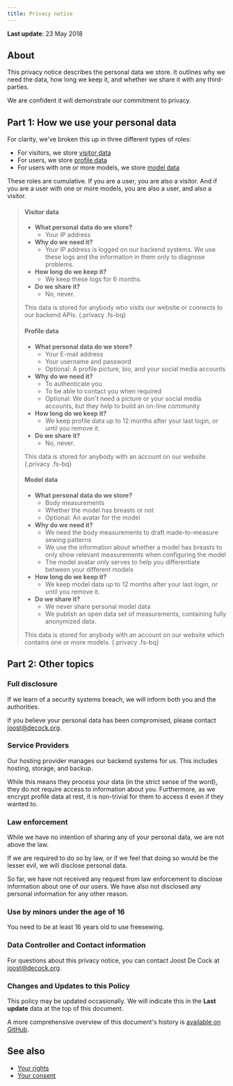 ```yaml
---
title: Privacy notice
---
```


**Last update**: 23 May 2018

## About

This privacy notice describes the personal data we store. It outlines why we need the data, how long we keep it, and whether we share it with any third-parties.

We are confident it will demonstrate our commitment to privacy.

## Part 1: How we use your personal data

For clarity, we've broken this up in three different types of roles:

- For visitors, we store [visitor data](#visitor-data)
- For users, we store [profile data](#profile-data)
- For users with one or more models, we store [model data](#model-data)

These roles are cumulative. If you are a user, you are also a visitor. And if you are a user with one or more models, you are also a user, and also a visitor.

> #### Visitor data
> 
> - **What personal data do we store?** 
>     - Your IP address
> - **Why do we need it?** 
>     - Your IP address is logged on our backend systems. We use these logs and the information in them only to diagnose problems.
> - **How long do we keep it?** 
>     - We keep these logs for 6 months.
> - **Do we share it?** 
>     - No, never.
> 
> This data is stored for anybody who visits our website or connects to our backend APIs. {.privacy .fs-bq}
> 
> #### Profile data
> 
> - **What personal data do we store?** 
>     - Your E-mail address
>     - Your username and password
>     - Optional: A profile picture, bio, and your social media accounts
> - **Why do we need it?** 
>     - To authenticate you
>     - To be able to contact you when required
>     - Optional: We don't need a picture or your social media accounts, but they help to build an on-line community
> - **How long do we keep it?** 
>     - We keep profile data up to 12 months after your last login, or until you remove it.
> - **Do we share it?** 
>     - No, never.
> 
> This data is stored for anybody with an account on our website. {.privacy .fs-bq}
> 
> #### Model data
> 
> - **What personal data do we store?** 
>     - Body measurements
>     - Whether the model has breasts or not
>     - Optional: An avatar for the model
> - **Why do we need it?** 
>     - We need the body measurements to draft made-to-measure sewing patterns
>     - We use the information about whether a model has breasts to only show relevant measurements when configuring the model
>     - The model avatar only serves to help you differentiate between your different models
> - **How long do we keep it?** 
>     - We keep model data up to 12 months after your last login, or until you remove it.
> - **Do we share it?** 
>     - We never share personal model data
>     - We publish an open data set of measurements, containing fully anonymized data.
> 
> This data is stored for anybody with an account on our website which contains one or more models. {.privacy .fs-bq}

## Part 2: Other topics

### Full disclosure

If we learn of a security systems breach, we will inform both you and the authorities.

If you believe your personal data has been compromised, please contact joost@decock.org.

### Service Providers

Our hosting provider manages our backend systems for us. This includes hosting, storage, and backup.

While this means they process your data (in the strict sense of the word), they do not require access to information about you. Furthermore, as we encrypt profile data at rest, it is non-trivial for them to access it even if they wanted to.

### Law enforcement

While we have no intention of sharing any of your personal data, we are not above the law.

If we are required to do so by law, or if we feel that doing so would be the lesser evil, we will disclose personal data.

So far, we have not received any request from law enforcement to disclose information about one of our users. We have also not disclosed any personal information for any other reason.

### Use by minors under the age of 16

You need to be at least 16 years old to use freesewing.

### Data Controller and Contact information

For questions about this privacy notice, you can contact Joost De Cock at joost@decock.org.

### Changes and Updates to this Policy

This policy may be updated occasionally. We will indicate this in the **Last update** data at the top of this document.

A more comprehensive overview of this document's history is [available on GitHub](https://github.com/freesewing/site/commits/develop/nuxt/content/en/docs/privacy/index.md).

## See also

- [Your rights](/rights)
- [Your consent](/account/consent)